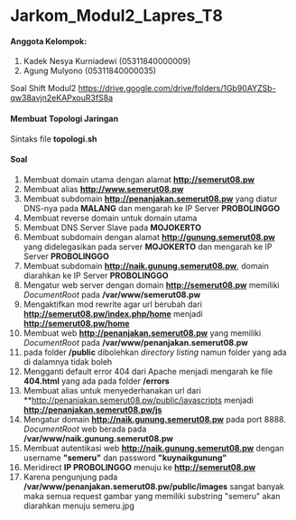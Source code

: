 # Jarkom_Modul2_Lapres_T8
#### Anggota Kelompok:
1. Kadek Nesya Kurniadewi (05311840000009)
2. Agung Mulyono (05311840000035)

Soal Shift Modul2 https://drive.google.com/drive/folders/1Gb90AYZSb-qw38avjn2eKAPxouR3fS8a

#### Membuat Topologi Jaringan
Sintaks file **topologi.sh**


#### Soal 
1. Membuat domain utama dengan alamat **http://semerut08.pw**
2. Membuat alias **http://www.semerut08.pw**
3. Membuat subdomain **http://penanjakan.semerut08.pw** yang diatur DNS-nya pada **MALANG** dan mengarah ke IP Server **PROBOLINGGO**
4. Membuat reverse domain untuk domain utama
5. Membuat DNS Server Slave pada **MOJOKERTO**
6. Membuat subdomain dengan alamat **http://gunung.semerut08.pw** yang didelegasikan pada server **MOJOKERTO** dan mengarah ke IP Server **PROBOLINGGO**
7. Membuat subdomain **http://naik.gunung.semerut08.pw**, domain diarahkan ke IP Server **PROBOLINGGO**
8. Mengatur web server dengan domain **http://semerut08.pw** memiliki *DocumentRoot* pada **/var/www/semerut08.pw**
9. Mengaktifkan mod rewrite agar url berubah dari **http://semerut08.pw/index.php/home** menjadi **http://semerut08.pw/home**
10. Membuat web **http://penanjakan.semerut08.pw** yang memiliki *DocumentRoot* pada **/var/www/penanjakan.semerut08.pw**
11. pada folder **/public** dibolehkan *directory listing* namun folder yang ada di dalamnya tidak boleh
12. Mengganti default error 404 dari Apache menjadi mengarah ke file **404.html** yang ada pada folder **/errors**
13. Membuat alias untuk menyederhanakan url dari **http://penanjakan.semerut08.pw/public/javascripts menjadi **http://penanjakan.semerut08.pw/js**
14. Mengatur domain **http://naik.gunung.semerut08.pw** pada port 8888. *DocumentRoot* web berada pada **/var/www/naik.gunung.semerut08.pw**
15. Membuat autentikasi web **http://naik.gunung.semerut08.pw** dengan username **"semeru"** dan password **"kuynaikgunung"**
16. Meridirect **IP PROBOLINGGO** menuju ke **http://semerut08.pw**
17. Karena pengunjung pada **/var/www/penanjakan.semerut08.pw/public/images** sangat banyak maka semua request gambar yang memiliki substring "semeru" akan diarahkan menuju semeru.jpg
